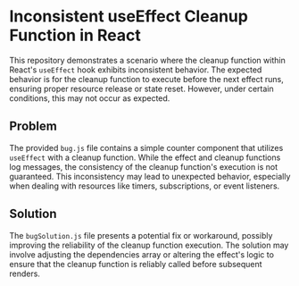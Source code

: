 # Inconsistent useEffect Cleanup Function in React

This repository demonstrates a scenario where the cleanup function within React's `useEffect` hook exhibits inconsistent behavior.  The expected behavior is for the cleanup function to execute before the next effect runs, ensuring proper resource release or state reset. However, under certain conditions, this may not occur as expected.

## Problem

The provided `bug.js` file contains a simple counter component that utilizes `useEffect` with a cleanup function. While the effect and cleanup functions log messages, the consistency of the cleanup function's execution is not guaranteed. This inconsistency may lead to unexpected behavior, especially when dealing with resources like timers, subscriptions, or event listeners.

## Solution

The `bugSolution.js` file presents a potential fix or workaround, possibly improving the reliability of the cleanup function execution.  The solution may involve adjusting the dependencies array or altering the effect's logic to ensure that the cleanup function is reliably called before subsequent renders.